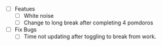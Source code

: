 - [ ] Featues
  - [ ] White noise
  - [ ] Change to long break after completing 4 pomdoros
- [ ] Fix Bugs
  - [ ] Time not updating after toggling to break from work.
